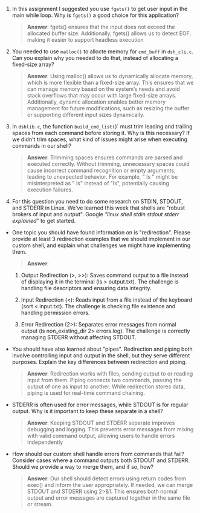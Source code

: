 1. In this assignment I suggested you use `fgets()` to get user input in the main while loop. Why is `fgets()` a good choice for this application?

    > **Answer**: fgets() ensures that the input does not exceed the allocated buffer size. Additionally, fgets() allows us to detect EOF, making it easier to support headless execution

2. You needed to use `malloc()` to allocte memory for `cmd_buff` in `dsh_cli.c`. Can you explain why you needed to do that, instead of allocating a fixed-size array?

    > **Answer**:  Using malloc() allows us to dynamically allocate memory, which is more flexible than a fixed-size array. This ensures that we can manage memory based on the system’s needs and avoid stack overflows that may occur with large fixed-size arrays. Additionally, dynamic allocation enables better memory management for future modifications, such as resizing the buffer or supporting different input sizes dynamically.


3. In `dshlib.c`, the function `build_cmd_list(`)` must trim leading and trailing spaces from each command before storing it. Why is this necessary? If we didn't trim spaces, what kind of issues might arise when executing commands in our shell?

    > **Answer**:  Trimming spaces ensures commands are parsed and executed correctly. Without trimming, unnecessary spaces could cause incorrect command recognition or empty arguments, leading to unexpected behavior. For example, " ls " might be misinterpreted as " ls" instead of "ls", potentially causing execution failures.

4. For this question you need to do some research on STDIN, STDOUT, and STDERR in Linux. We've learned this week that shells are "robust brokers of input and output". Google _"linux shell stdin stdout stderr explained"_ to get started.

- One topic you should have found information on is "redirection". Please provide at least 3 redirection examples that we should implement in our custom shell, and explain what challenges we might have implementing them.

    > **Answer**: 
    1. Output Redirection (>, >>): Saves command output to a file instead of displaying it in the terminal (ls > output.txt). The challenge is handling file descriptors and ensuring data integrity.

    2. Input Redirection (<): Reads input from a file instead of the keyboard (sort < input.txt). The challenge is checking file existence and handling permission errors.
    
    3. Error Redirection (2>): Separates error messages from normal output (ls non_existing_dir 2> errors.log). The challenge is correctly managing STDERR without affecting STDOUT.

- You should have also learned about "pipes". Redirection and piping both involve controlling input and output in the shell, but they serve different purposes. Explain the key differences between redirection and piping.

    > **Answer**:  Redirection works with files, sending output to or reading input from them. Piping connects two commands, passing the output of one as input to another. While redirection stores data, piping is used for real-time command chaining.

- STDERR is often used for error messages, while STDOUT is for regular output. Why is it important to keep these separate in a shell?

    > **Answer**:  Keeping STDOUT and STDERR separate improves debugging and logging. This prevents error messages from mixing with valid command output, allowing users to handle errors independently 

- How should our custom shell handle errors from commands that fail? Consider cases where a command outputs both STDOUT and STDERR. Should we provide a way to merge them, and if so, how?

    > **Answer**: Our shell should detect errors using return codes from exec() and inform the user appropriately. If needed, we can merge STDOUT and STDERR using 2>&1. This ensures both normal output and error messages are captured together in the same file or stream.